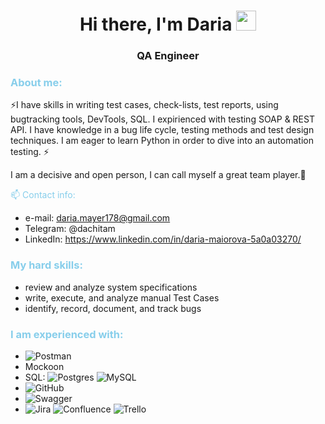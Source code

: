 <h1 align="center">Hi there, I'm Daria
<img src="https://github.com/blackcater/blackcater/raw/main/images/Hi.gif" height="32"/></h1>
<h3 align="center">QA Engineer</h3>

### <span style="color:skyblue"> About me: </span>

⚡I have skills in writing test cases, check-lists, test reports, using bugtracking tools, DevTools, SQL.
I expirienced with testing SOAP & REST API. I have knowledge in a bug life cycle, testing methods and test design techniques.
I am eager to learn Python in order to dive into an automation testing. ⚡ 

I am a decisive and open person, I can call myself a great team player.👯

<span style="color:skyblue"> 📫 Contact info: </span>

- e-mail: daria.mayer178@gmail.com
- Telegram: @dachitam
- LinkedIn: https://www.linkedin.com/in/daria-maiorova-5a0a03270/






### <span style="color:skyblue"> My hard skills: </span>
- review and analyze system specifications
- write, execute, and analyze manual Test Cases
- identify, record, document, and track bugs

### <span style="color:skyblue"> I am experienced with: </span>
- ![Postman](https://img.shields.io/badge/Postman-FF6C37?style=for-the-badge&logo=postman&logoColor=white)
- Mockoon
- SQL: ![Postgres](https://img.shields.io/badge/postgres-%23316192.svg?style=for-the-badge&logo=postgresql&logoColor=white) ![MySQL](https://img.shields.io/badge/mysql-%2300f.svg?style=for-the-badge&logo=mysql&logoColor=white)
- ![GitHub](https://img.shields.io/badge/github-%23121011.svg?style=for-the-badge&logo=github&logoColor=white)
- ![Swagger](https://img.shields.io/badge/-Swagger-%23Clojure?style=for-the-badge&logo=swagger&logoColor=white)
- ![Jira](https://img.shields.io/badge/jira-%230A0FFF.svg?style=for-the-badge&logo=jira&logoColor=white) ![Confluence](https://img.shields.io/badge/confluence-%23172BF4.svg?style=for-the-badge&logo=confluence&logoColor=white) ![Trello](https://img.shields.io/badge/Trello-%23026AA7.svg?style=for-the-badge&logo=Trello&logoColor=white)
